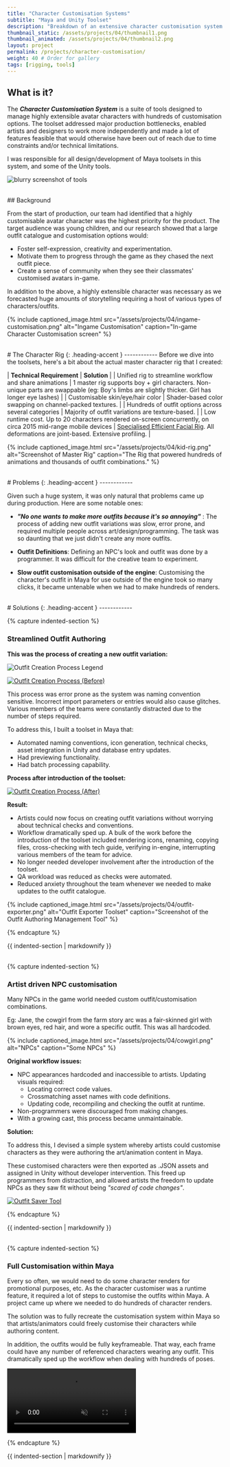 ```yaml
---
title: "Character Customisation Systems"
subtitle: "Maya and Unity Toolset"
description: "Breakdown of an extensive character customisation system and the associated tools."
thumbnail_static: /assets/projects/04/thumbnail1.png
thumbnail_animated: /assets/projects/04/thumbnail2.png
layout: project
permalink: /projects/character-customisation/
weight: 40 # Order for gallery
tags: [rigging, tools]
---
```






## What is it?

The ***Character Customisation System*** is a suite of tools designed to manage highly extensible avatar characters with hundreds of customisation options. The toolset addressed major production bottlenecks, enabled artists and designers to work more independently and made a lot of features feasible that would otherwise have been out of reach due to time constraints and/or technical limitations.

I was responsible for all design/development of Maya toolsets in this system, and some of the Unity tools.

![blurry screenshot of tools](/assets/projects/04/tools-screenshot.png)



<br>
## Background

From the start of production, our team had identified that a highly customisable avatar character was the highest priority for the product. The target audience was young children, and our research showed that a large outfit catalogue and customisation options would:
* Foster self-expression, creativity and experimentation.
* Motivate them to progress through the game as they chased the next outfit piece.
* Create a sense of community when they see their classmates' customised avatars in-game.

In addition to the above, a highly extensible character was necessary as we forecasted huge amounts of storytelling requiring a host of various types of characters/outfits.

{% include captioned_image.html src="/assets/projects/04/ingame-customisation.png" alt="Ingame Customisation" caption="In-game Character Customisation screen" %}




<br>
# The Character Rig
{: .heading-accent }
------------
Before we dive into the toolsets, here's a bit about the actual master character rig that I created:

| **Technical Requirement** | **Solution** |
| Unified rig to streamline workflow and share animations | 1 master rig supports boy + girl characters. Non-unique parts are swappable (eg: Boy's limbs are slightly thicker. Girl has longer eye lashes) |
| Customisable skin/eye/hair color | Shader-based color swapping on channel-packed textures. |
| Hundreds of outfit options across several categories | Majority of outfit variations are texture-based. |
| Low runtime cost. Up to 20 characters rendered on-screen concurrently, on circa 2015 mid-range mobile devices | [Specialised Efficient Facial Rig](../flipbook-animation-system/). All deformations are joint-based. Extensive profiling. |


{% include captioned_image.html src="/assets/projects/04/kid-rig.png" alt="Screenshot of Master Rig" caption="The Rig that powered hundreds of animations and thousands of outfit combinations." %}


<br>
# Problems
{: .heading-accent }
------------

Given such a huge system, it was only natural that problems came up during production. Here are some notable ones:

* ***"No one wants to make more outfits because it's so annoying"*** : The process of adding new outfit variations was slow, error prone, and required multiple people across art/design/programming. The task was so daunting that we just didn't create any more outfits.

* **Outfit Definitions**: Defining an NPC's look and outfit was done by a programmer. It was difficult for the creative team to experiment.

* **Slow outfit customisation outside of the engine**: Customising the character's outfit in Maya for use outside of the engine took so many clicks, it became untenable when we had to make hundreds of renders.





<br>
# Solutions
{: .heading-accent }
------------

{% capture indented-section %}

### Streamlined Outfit Authoring

**This was the process of creating a new outfit variation:**

![Outfit Creation Process Legend](/assets/projects/04/outfit-creation-legend.png)

[![Outfit Creation Process (Before)](/assets/projects/04/outfit-creation-process-before.png)](/assets/projects/04/outfit-creation-process-before.png)

This process was error prone as the system was naming convention sensitive. Incorrect import parameters or entries would also cause glitches. Various members of the teams were constantly distracted due to the number of steps required.

To address this, I built a toolset in Maya that:
* Automated naming conventions, icon generation, technical checks, asset integration in Unity and database entry updates. 
* Had previewing functionality.
* Had batch processing capability.

**Process after introduction of the toolset:**

[![Outfit Creation Process (After)](/assets/projects/04/outfit-creation-process-after.png)](/assets/projects/04/outfit-creation-process-after.png)

**Result:**
* Artists could now focus on creating outfit variations without worrying about technical checks and conventions.
* Workflow dramatically sped up. A bulk of the work before the introduction of the toolset included rendering icons, renaming, copying files, cross-checking with tech guide, verifying in-engine, interrupting various members of the team for advice.
* No longer needed developer involvement after the introduction of the toolset.
* QA workload was reduced as checks were automated.
* Reduced anxiety throughout the team whenever we needed to make updates to the outfit catalogue.

{% include captioned_image.html src="/assets/projects/04/outfit-exporter.png" alt="Outfit Exporter Toolset" caption="Screenshot of the Outfit Authoring Management Tool" %}

{% endcapture %}
<div class="indented-section">{{ indented-section | markdownify }}</div>




<br>

{% capture indented-section %}
### Artist driven NPC customisation

Many NPCs in the game world needed custom outfit/customisation combinations.

Eg: Jane, the cowgirl from the farm story arc was a fair-skinned girl with brown eyes, red hair, and wore a specific outfit. This was all hardcoded.

{% include captioned_image.html src="/assets/projects/04/cowgirl.png" alt="NPCs" caption="Some NPCs" %}

**Original workflow issues:**

* NPC appearances hardcoded and inaccessible to artists. Updating visuals required:
  * Locating correct code values.
  * Crossmatching asset names with code definitions.
  * Updating code, recompiling and checking the outfit at runtime.
* Non-programmers were discouraged from making changes.
* With a growing cast, this process became unmaintainable.

**Solution:**

To address this, I devised a simple system whereby artists could customise characters as they were authoring the art/animation content in Maya.

These customised characters were then exported as .JSON assets and assigned in Unity without developer intervention. This freed up programmers from distraction, and allowed artists the freedom to update NPCs as they saw fit without being *"scared of code changes"*.

[![Outfit Saver Tool](/assets/projects/04/outfit-saver-tools.png)](/assets/projects/04/outfit-saver-tools.png)

{% endcapture %}
<div class="indented-section">{{ indented-section | markdownify }}</div>





<br>

{% capture indented-section %}
### Full Customisation within Maya

Every so often, we would need to do some character renders for promotional purposes, etc. As the character customiser was a runtime feature, it required a lot of steps to customise the outfits within Maya. A project came up where we needed to do hundreds of character renders.

The solution was to fully recreate the customisation system within Maya so that artists/animators could freely customise their characters while authoring content.

In addition, the outfits would be fully keyframeable. That way, each frame could have any number of referenced characters wearing any outfit. This dramatically sped up the workflow when dealing with hundreds of poses.

<div class="video-wrapper">
  <video loop muted playsinline controls>
    <source src="/assets/projects/04/outfit-keyframing-demo.mp4" type="video/mp4">
  </video>
</div>

{% endcapture %}
<div class="indented-section">{{ indented-section | markdownify }}</div>





